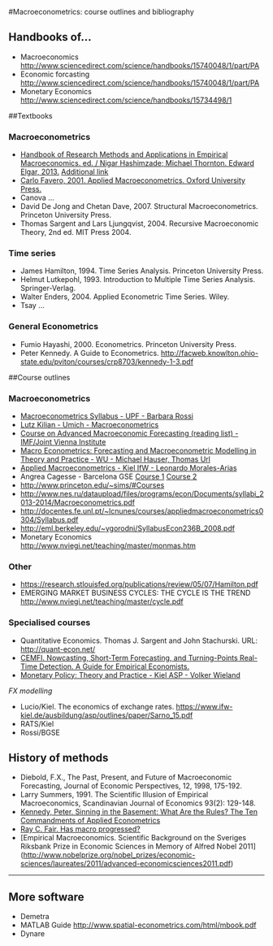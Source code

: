 #Macroeconometrics: course outlines and bibliography

## Handbooks of...
* Macroeconomics <http://www.sciencedirect.com/science/handbooks/15740048/1/part/PA>
* Economic forcasting <http://www.sciencedirect.com/science/handbooks/15740048/1/part/PA>
* Monetary Economics <http://www.sciencedirect.com/science/handbooks/15734498/1>

##Textbooks

### Macroeconometrics
* [Handbook of Research Methods and Applications in Empirical Macroeconomics. ed. / Nigar Hashimzade; Michael Thornton. Edward Elgar, 2013.](http://www.gbv.de/dms/zbw/744012678.pdf) [Additional link](https://www.e-elgar.com/shop/handbook-of-research-methods-and-applications-in-empirical-macroeconomics?___website=uk_warehouse)
* [Carlo Favero, 2001. Applied Macroeconometrics. Oxford University Press.](http://www.bseu.by/russian/faculty5/stat/docs/4/Favero-Applied%20Macroeconometrics.pdf)
* Canova ...
* David De Jong and Chetan Dave, 2007. Structural Macroeconometrics. Princeton University Press.
* Thomas Sargent and Lars Ljungqvist, 2004. Recursive Macroeconomic Theory, 2nd ed. MIT Press 2004.

### Time series
* James Hamilton, 1994. Time Series Analysis. Princeton University Press.
* Helmut Lutkepohl, 1993. Introduction to Multiple Time Series Analysis. Springer-Verlag.
* Walter Enders, 2004. Applied Econometric Time Series. Wiley. 
* Tsay ...

### General Econometrics
* Fumio Hayashi, 2000. Econometrics. Princeton University Press.
* Peter Kennedy. A Guide to Econometrics. http://facweb.knowlton.ohio-state.edu/pviton/courses/crp8703/kennedy-1-3.pdf

##Course outlines  
### Macroeconometrics  
* [Macroeconometrics Syllabus - UPF - Barbara Rossi](http://www.econ.upf.edu/~brossi/SyllabusUPFFall2013.pdf)
* [Lutz Kilian - Umich - Macroeconometrics](http://www-personal.umich.edu/~lkilian/syll676.pdf)
* [Course on Advanced Macroeconomic Forecasting (reading list) - IMF/Joint Vienna Institute](http://www.jvi.org/uploads/tx_abajvicoursemanager/Reading_List_-_MFA_JV14.09_01.pdf)
* [Macro Econometrics: Forecasting and Macroeconometric Modelling in Theory and Practice - WU - Michael Hauser, Thomas Url](http://statmath.wu.ac.at/~hauser/LVs/SE_MacroEconometrics/SS14/outline_01.pdf)
* [Applied Macroeconometrics - Kiel IfW - Leonardo Morales-Arias](https://www.ifw-kiel.de/ausbildung/asp/outlines/paper/morales-2016)
* Angrea Cagesse - Barcelona GSE [Course 1](http://www.barcelonagse.eu/tmp/pdf/12E013_Advanced_Macroeconomics_II.pdf) [Course 2](http://www.researchgate.net/publication/227467495_Applied_Macroeconometrics)
* http://www.princeton.edu/~sims/#Courses
* http://www.nes.ru/dataupload/files/programs/econ/Documents/syllabi_2013-2014/Macroeconometrics.pdf
* http://docentes.fe.unl.pt/~lcnunes/courses/appliedmacroeconometrics0304/Syllabus.pdf
* http://eml.berkeley.edu/~ygorodni/SyllabusEcon236B_2008.pdf
* Monetary Economics <http://www.nviegi.net/teaching/master/monmas.htm>

### Other
- https://research.stlouisfed.org/publications/review/05/07/Hamilton.pdf
- EMERGING MARKET BUSINESS CYCLES: THE CYCLE IS THE TREND http://www.nviegi.net/teaching/master/cycle.pdf


### Specialised courses 
* Quantitative Economics.  Thomas J. Sargent and John Stachurski. URL: <http://quant-econ.net/>
* [CEMFI. Nowcasting, Short-Term Forecasting, and Turning-Points Real-Time Detection. A Guide for Empirical Economists.](http://www.cemfi.es/studies/css/course.asp?c=14)
* [Monetary Policy: Theory and Practice - Kiel ASP - Volker Wieland](https://www.ifw-kiel.de/ausbildung/asp/outlines/paper/Wieland2014.pdf)

*FX modelling*
- Lucio/Kiel. The economics of exchange rates. https://www.ifw-kiel.de/ausbildung/asp/outlines/paper/Sarno_15.pdf
- RATS/Kiel
- Rossi/BGSE

## History of methods
* Diebold, F.X., The Past, Present, and Future of Macroeconomic Forecasting, Journal of Economic Perspectives, 12, 1998, 175-192. 
* Larry Summers, 1991. The Scientific Illusion of Empirical Macroeconomics, Scandinavian Journal of Economics 93(2): 129-148. 
* [Kennedy, Peter. Sinning in the Basement: What Are the Rules? The Ten Commandments of Applied Econometrics](http://www.stat.columbia.edu/~gelman/stuff_for_blog/KennedyJEconomicSurveys2002.pdf)
* [Ray C. Fair. Has macro progressed?](http://fairmodel.econ.yale.edu/mmm/mmsecond/2009c.pdf)
* [Empirical Macroeconomics. Scientific Background on the Sveriges Riksbank Prize in Economic Sciences in Memory of Alfred Nobel 2011] (http://www.nobelprize.org/nobel_prizes/economic-sciences/laureates/2011/advanced-economicsciences2011.pdf)

-----------------

## More software
* Demetra
* MATLAB Guide http://www.spatial-econometrics.com/html/mbook.pdf
* Dynare
